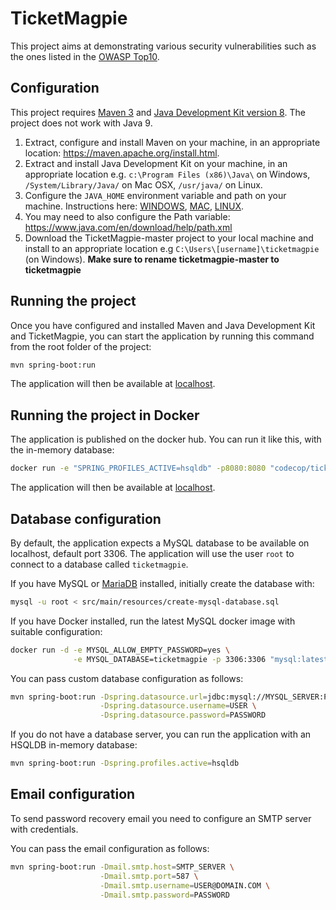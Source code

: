 TicketMagpie
============

This project aims at demonstrating various security vulnerabilities such as the ones listed in the [OWASP Top10](https://www.owasp.org/index.php/Category:OWASP_Top_Ten_Project).

Configuration
-------------

This project requires [Maven 3](https://maven.apache.org/) and
[Java Development Kit version 8](http://www.oracle.com/technetwork/java/javase/downloads/jdk8-downloads-2133151.html/).
The project does not work with Java 9.

1. Extract, configure and install Maven on your machine, in an appropriate location: https://maven.apache.org/install.html.
2. Extract and install Java Development Kit on your machine, in an appropriate location e.g. `c:\Program Files (x86)\Java\` on Windows, `/System/Library/Java/` on Mac OSX, `/usr/java/` on Linux.
3. Configure the `JAVA_HOME` environment variable and path on your machine. Instructions here: [WINDOWS](https://confluence.atlassian.com/doc/setting-the-java_home-variable-in-windows-8895.html),
[MAC](https://www.mkyong.com/java/how-to-set-java_home-environment-variable-on-mac-os-x/),
[LINUX](http://www.cyberciti.biz/faq/linux-unix-set-java_home-path-variable/).
4. You may need to also configure the Path variable: https://www.java.com/en/download/help/path.xml
5. Download the TicketMagpie-master project to your local machine and install to an appropriate location e.g `C:\Users\[username]\ticketmagpie` (on Windows).
**Make sure to rename ticketmagpie-master to ticketmagpie**

Running the project
-------------------

Once you have configured and installed Maven and Java Development Kit and TicketMagpie, you can start the application by running this command from the root folder of the project:

```bash
mvn spring-boot:run
```

The application will then be available at [localhost](http://localhost:8080).

Running the project in Docker
-----------------------------

The application is published on the docker hub. You can run it like this, with the in-memory database:

```bash
docker run -e "SPRING_PROFILES_ACTIVE=hsqldb" -p8080:8080 "codecop/ticketmagpie"
```

The application will then be available at [localhost](http://localhost:8080).

Database configuration
----------------------

By default, the application expects a MySQL database to be available on localhost, default port 3306.
The application will use the user `root` to connect to a database called `ticketmagpie`.

If you have MySQL or [MariaDB](https://mariadb.org/) installed, initially create the database with:

```bash
mysql -u root < src/main/resources/create-mysql-database.sql
```

If you have Docker installed, run the latest MySQL docker image with suitable configuration:

```bash
docker run -d -e MYSQL_ALLOW_EMPTY_PASSWORD=yes \
              -e MYSQL_DATABASE=ticketmagpie -p 3306:3306 "mysql:latest"
```

You can pass custom database configuration as follows:

```bash
mvn spring-boot:run -Dspring.datasource.url=jdbc:mysql://MYSQL_SERVER:PORT/DB_NAME \
                    -Dspring.datasource.username=USER \
                    -Dspring.datasource.password=PASSWORD
```

If you do not have a database server, you can run the application with an HSQLDB in-memory database:

```bash
mvn spring-boot:run -Dspring.profiles.active=hsqldb
```

Email configuration
-------------------

To send password recovery email you need to configure an SMTP server with credentials.

You can pass the email configuration as follows:

```bash
mvn spring-boot:run -Dmail.smtp.host=SMTP_SERVER \
                    -Dmail.smtp.port=587 \
                    -Dmail.smtp.username=USER@DOMAIN.COM \
                    -Dmail.smtp.password=PASSWORD
```

